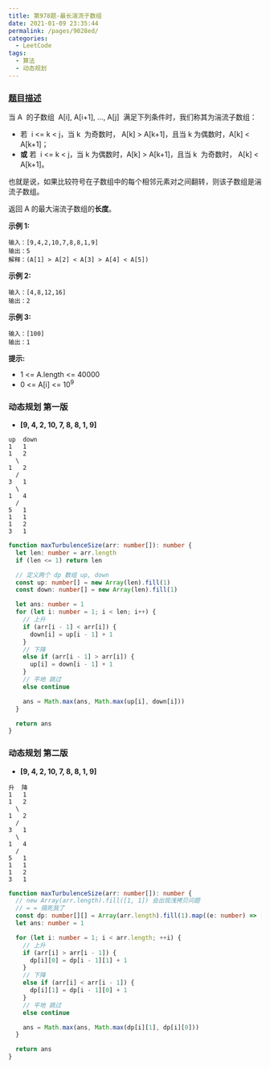 ```yaml
---
title: 第978题-最长湍流子数组
date: 2021-01-09 23:35:44
permalink: /pages/9028ed/
categories:
  - LeetCode
tags:
  - 算法
  - 动态规划
---
```


### [题目描述](https://leetcode-cn.com/problems/longest-turbulent-subarray/)

当 <span class="span-shadow">A</span>  的子数组  <span class="span-shadow">A[i], A[i+1], ..., A[j]</span>  满足下列条件时，我们称其为湍流子数组：

- 若  <span class="span-shadow">i <= k < j</span>，当 <span class="span-shadow">k</span>  为奇数时， <span class="span-shadow">A[k] > A[k+1]</span>，且当 <span class="span-shadow">k</span> 为偶数时，<span class="span-shadow">A[k] < A[k+1]</span>；
- **或** 若  <span class="span-shadow">i <= k < j</span>，当 <span class="span-shadow">k</span> 为偶数时，<span class="span-shadow">A[k] > A[k+1]</span>，且当 <span class="span-shadow">k</span>  为奇数时， <span class="span-shadow">A[k] < A[k+1]</span>。

也就是说，如果比较符号在子数组中的每个相邻元素对之间翻转，则该子数组是湍流子数组。

返回 <span class="span-shadow">A</span> 的最大湍流子数组的**长度**。

<!-- more -->

**示例 1:**

```
输入：[9,4,2,10,7,8,8,1,9]
输出：5
解释：(A[1] > A[2] < A[3] > A[4] < A[5])
```

**示例 2:**

```
输入：[4,8,12,16]
输出：2
```

**示例 3:**

```
输入：[100]
输出：1
```

**提示:**

- <span class="span-shadow">1 <= A.length <= 40000</span>
- <span class="span-shadow">0 <= A[i] <= 10<sup>9</sup></span>

### 动态规划 第一版

- **[9, 4, 2, 10, 7, 8, 8, 1, 9]**

```
up  down
1   1
1   2
  \
1   2
  /
3   1
  \
1   4
  /
5   1
1   1
1   2
3   1
```

```TypeScript
function maxTurbulenceSize(arr: number[]): number {
  let len: number = arr.length
  if (len <= 1) return len

  // 定义两个 dp 数组 up, down
  const up: number[] = new Array(len).fill(1)
  const down: number[] = new Array(len).fill(1)

  let ans: number = 1
  for (let i: number = 1; i < len; i++) {
    // 上升
    if (arr[i - 1] < arr[i]) {
      down[i] = up[i - 1] + 1
    }
    // 下降
    else if (arr[i - 1] > arr[i]) {
      up[i] = down[i - 1] + 1
    }
    // 平地 跳过
    else continue

    ans = Math.max(ans, Math.max(up[i], down[i]))
  }

  return ans
}
```

### 动态规划 第二版

- **[9, 4, 2, 10, 7, 8, 8, 1, 9]**

```
升  降
1   1
1   2
  \
1   2
  /
3   1
  \
1   4
  /
5   1
1   1
1   2
3   1
```

```TypeScript
function maxTurbulenceSize(arr: number[]): number {
  // new Array(arr.length).fill([1, 1]) 会出现浅拷贝问题
  // = = 搞死我了
  const dp: number[][] = Array(arr.length).fill(1).map((e: number) => [e, e])
  let ans: number = 1

  for (let i: number = 1; i < arr.length; ++i) {
    // 上升
    if (arr[i] > arr[i - 1]) {
      dp[i][0] = dp[i - 1][1] + 1
    }
    // 下降
    else if (arr[i] < arr[i - 1]) {
      dp[i][1] = dp[i - 1][0] + 1
    }
    // 平地 跳过
    else continue

    ans = Math.max(ans, Math.max(dp[i][1], dp[i][0]))
  }

  return ans
}
```

